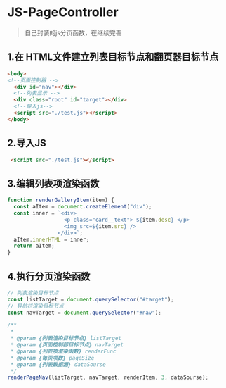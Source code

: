 # JS-PageController
> 自己封装的js分页函数，在继续完善

## 1.在 HTML文件建立列表目标节点和翻页器目标节点
```html
<body>
<!--页面控制器 -->
  <div id="nav"></div>
  <!--列表显示 -->
  <div class="root" id="target"></div>
  <!--导入js-->
  <script src="./test.js"></script>
</body>
```

## 2.导入JS
```html
 <script src="./test.js"></script>
 ```
## 3.编辑列表项渲染函数

```js
function renderGalleryItem(item) {
  const aItem = document.createElement("div");
  const inner = `<div>
                  <p class="card__text"> ${item.desc} </p>
                  <img src=${item.src} />
                </div>`;
  aItem.innerHTML = inner;
  return aItem;
}
```

## 4.执行分页渲染函数

```js
// 列表渲染目标节点
const listTarget = document.querySelector("#target");
// 导航栏渲染目标节点
const navTarget = document.querySelector("#nav");

/**
 * 
 * @param {列表渲染目标节点} listTarget 
 * @param {页面控制器目标节点} navTarget 
 * @param {列表项渲染函数} renderFunc 
 * @param {每页项数} pageSize 
 * @param {列表数据源} dataSourse 
 */
renderPageNav(listTarget, navTarget, renderItem, 3, dataSourse);
```
